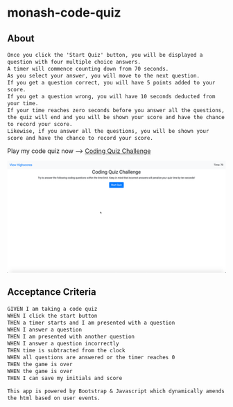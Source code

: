 # monash-code-quiz

## About

```
Once you click the 'Start Quiz' button, you will be displayed a question with four multiple choice answers.
A timer will commence counting down from 70 seconds.
As you select your answer, you will move to the next question.
If you get a question correct, you will have 5 points added to your score.
If you get a question wrong, you will have 10 seconds deducted from your time. 
If your time reaches zero seconds before you answer all the questions, the quiz will end and you will be shown your score and have the chance to record your score.
Likewise, if you answer all the questions, you will be shown your score and have the chance to record your score.
```

Play my code quiz now --> [Coding Quiz Challenge](https://darren-behan.github.io/monash-code-quiz/)

![Coding Quiz Challenge](./assets/img/quiz.png)

## Acceptance Criteria

```
GIVEN I am taking a code quiz
WHEN I click the start button
THEN a timer starts and I am presented with a question
WHEN I answer a question
THEN I am presented with another question
WHEN I answer a question incorrectly
THEN time is subtracted from the clock
WHEN all questions are answered or the timer reaches 0
THEN the game is over
WHEN the game is over
THEN I can save my initials and score
```


```
This app is powered by Bootstrap & Javascript which dynamically amends the html based on user events.
```
